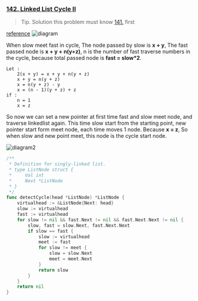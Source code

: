 ### [142. Linked List Cycle II]

>Tip. Solution this problem must know [141.] first

[reference]
![diagram]

When slow meet fast in cycle, The node passed by slow is **x + y**, The fast passed node is **x + y + n(y+z)**,
n is the number of fast traverse numbers in the cycle, because total passed node is **fast = slow*2**.

```
Let :  
    2(x + y) = x + y + n(y + z)  
    x + y = n(y + z)  
    x = n(y + z) - y  
    x = (n - 1)(y + z) + z  
if : 
    n = 1
    x = z
```

So now we can set a new pointer at first time fast and slow meet node, and traverse linkedlist again.
This time slow start from the starting point, new pointer start form meet node, each time moves 1 node.
Because **x = z**, So when slow and new point meet, this node is the cycle start node.

![diagram2]

```go
/**
 * Definition for singly-linked list.
 * type ListNode struct {
 *     Val int
 *     Next *ListNode
 * }
 */
func detectCycle(head *ListNode) *ListNode {
	virtualhead := &ListNode{Next: head}
	slow := virtualhead
	fast := virtualhead
	for slow != nil && fast.Next != nil && fast.Next.Next != nil {
		slow, fast = slow.Next, fast.Next.Next
		if slow == fast {
			slow := virtualhead
			meet := fast
			for slow != meet {
				slow = slow.Next
				meet = meet.Next
			}
			return slow
		}
	}
	return nil
}
```

[diagram]: https://camo.githubusercontent.com/74c0180eec6d7396d787acd1f237765f7852397896c4c431babafe21d655f376/68747470733a2f2f636f64652d7468696e6b696e672d313235333835353039332e66696c652e6d7971636c6f75642e636f6d2f706963732f32303232303932353130333433332e706e67
[diagram2]: https://camo.githubusercontent.com/cf1e050bb7d39addd98dc922d3418176743a3364ca8df20c5da27066f99ea4c8/68747470733a2f2f636f64652d7468696e6b696e672e63646e2e626365626f732e636f6d2f676966732f3134322e25453725384525414625453525424425413225453925393325424525453825413125413849492545462542432538382545362542312538322545352538352541352545352538462541332545462542432538392e676966
[reference]: https://github.com/youngyangyang04/leetcode-master/blob/master/problems/0142.%E7%8E%AF%E5%BD%A2%E9%93%BE%E8%A1%A8II.md
[141.]: https://github.com/Hotshot824/Leetcode/blob/main/Easy/141.Linked_List_Cycle.md
[142. Linked List Cycle II]: https://leetcode.com/problems/linked-list-cycle-ii/